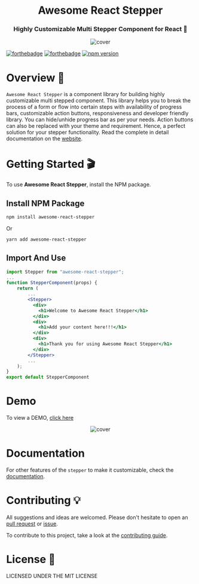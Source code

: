 <h1 align="center">Awesome React Stepper</h1> 
<h3 align="center"> Highly Customizable Multi Stepper Component for React 🚀 </h3>

<p align="center">
<img src="https://res.cloudinary.com/ameyajain-25/image/upload/v1649787923/Awesome%20React%20Stepper/cover_ckq1mq.png" alt="cover" />
</p>

[![forthebadge](https://forthebadge.com/images/badges/made-with-javascript.svg)](https://github.com/AmeyaJain-25/Awesome-React-Stepper) [![forthebadge](https://forthebadge.com/images/badges/built-with-love.svg)](https://github.com/AmeyaJain-25/Awesome-React-Stepper)
[![npm version](https://badge.fury.io/js/awesome-react-stepper.svg)](https://badge.fury.io/js/awesome-react-stepper)

# Overview 🚀

`Awesome React Stepper` is a component library for building highly customizable multi stepped component. This library helps you to break the process of a form or flow into certain steps with availability of progress bars, customizable action buttons, responsiveness and developer friendly library. You can hide/unhide progress bar as per your needs. Action buttons can also be replaced with your theme and requirement. Hence, a perfect solution for your stepper functionality.
Read the complete in detail documentation on the [website](https://awesome-react-stepper.vercel.app/).

# Getting Started 🎬

To use **Awesome React Stepper**, install the NPM package.

## Install NPM Package

```bash
npm install awesome-react-stepper
```

Or

```bash
yarn add awesome-react-stepper
```

## Import And Use

```jsx highlight={1,6}
import Stepper from "awesome-react-stepper";
...
function StepperComponent(props) {
    return (
        ...
        <Stepper>
          <div>
            <h1>Welcome to Awesome React Stepper</h1>
          </div>
          <div>
            <h1>Add your content here!!!</h1>
          </div>
          <div>
            <h1>Thank you for using Awesome React Stepper</h1>
          </div>
        </Stepper>
        ...
    );
}
export default StepperComponent
```

# Demo

To view a DEMO, [click here](https://awesome-react-stepper.vercel.app/demo)

<p align="center">
<img src="https://res.cloudinary.com/ameyajain-25/image/upload/v1649787909/Awesome%20React%20Stepper/demo_ojqwqe.gif" alt="cover" />
</p>

# Documentation

For other features of the `stepper` to make it customizable, check the [documentation](https://awesome-react-stepper.vercel.app/).

# Contributing 💡

All suggestions and ideas are welcomed. Please don't hesitate to open an [pull request](https://github.com/AmeyaJain-25/Awesome-React-Stepper/pulls) or [issue](https://github.com/AmeyaJain-25/Awesome-React-Stepper/issues).

To contribute to this project, take a look at the [contributing guide](https://github.com/AmeyaJain-25/Awesome-React-Stepper/blob/master/CONTRIBUTING.md).

# License 📄

LICENSED UNDER THE MIT LICENSE

